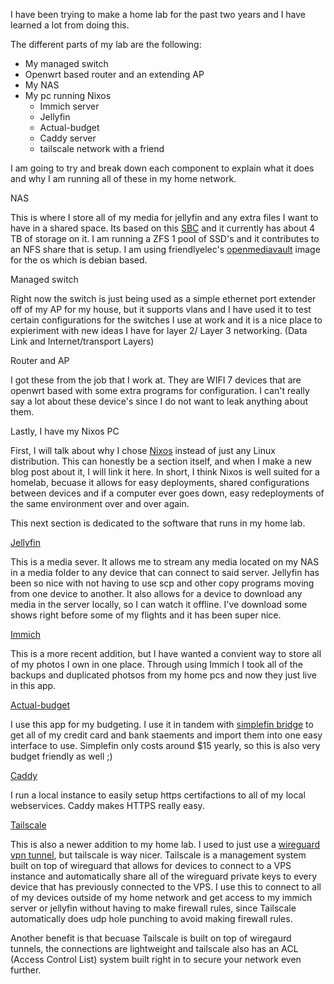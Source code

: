 I have been trying to make a home lab for the past two years and I have learned a lot from doing this.

The different parts of my lab are the following:
- My managed switch
- Openwrt based router and an extending AP
- My NAS
- My pc running Nixos
  - Immich server
  - Jellyfin
  - Actual-budget
  - Caddy server
  - tailscale network with a friend

I am going to try and break down each component to explain what it does and why I am running all of these in my home network.

NAS

  This is where I store all of my media for jellyfin and any extra files I want to have in a shared space. Its based on this [SBC](https://www.friendlyelec.com/index.php?route=product/product&product_id=294)
  and it currently has about 4 TB of storage on it. I am running a ZFS 1 pool of SSD's and it contributes to an NFS share that is setup.
  I am using friendlyelec's [openmediavault](https://www.openmediavault.org/) image for the os which is debian based.

Managed switch

  Right now the switch is just being used as a simple ethernet port extender off of my AP for my house, but it supports vlans and I have used it
  to test certain configurations for the switches I use at work and it is a nice place to expieriment with new ideas I have for layer 2/ Layer 3
  networking. (Data Link and Internet/transport Layers)

Router and AP

  I got these from the job that I work at. They are WIFI 7 devices that are openwrt based with some extra programs for configuration. I can't
  really say a lot about these device's since I do not want to leak anything about them.

Lastly, I have my Nixos PC

  First, I will talk about why I chose [Nixos](https://nixos.org/) instead of just any Linux distribution. This can honestly be a section itself, and when
  I make a new blog post about it, I will link it here. In short, I think Nixos is well suited for a homelab, becuase it allows for easy deployments,
  shared configurations between devices and if a computer ever goes down, easy redeployments of the same environment over and over again.


This next section is dedicated to the software that runs in my home lab.

[Jellyfin](https://jellyfin.org/)

  This is a media sever. It allows me to stream any media located on my NAS in a media folder to any device that can connect to said server. Jellyfin
  has been so nice with not having to use scp and other copy programs moving from one device to another. It also allows for a device to download
  any media in the server locally, so I can watch it offline. I've download some shows right before some of my flights and it has been super nice.

[Immich](https://immich.app/)

  This is a more recent addition, but I have wanted a convient way to store all of my photos I own in one place. Through using Immich I took all of
  the backups and duplicated photsos from my home pcs and now they just live in this app.

[Actual-budget](https://actualbudget.org/)

  I use this app for my budgeting. I use it in tandem with [simplefin bridge](https://beta-bridge.simplefin.org/) to get all of my credit card
  and bank staements and import them into one easy interface to use. Simplefin only costs around $15 yearly, so this is also very budget friendly
  as well ;)

[Caddy](https://caddyserver.com/)

  I run a local instance to easily setup https certifactions to all of my local webservices. Caddy makes HTTPS really easy.

[Tailscale](https://tailscale.com/)

  This is also a newer addition to my home lab. I used to just use a [wireguard vpn tunnel](https://www.wireguard.com/), but tailscale is way
  nicer. Tailscale is a management system built on top of wireguard that allows for devices to connect to a VPS instance and automatically
  share all of the wireguard private keys to every device that has previously connected to the VPS. I use this to connect to all of my devices
  outside of my home network and get access to my immich server or jellyfin without having to make firewall rules, since Tailscale automatically
  does udp hole punching to avoid making firewall rules.

  Another benefit is that becuase Tailscale is built on top of wiregaurd tunnels, the connections are lightweight and tailscale also has
  an ACL (Access Control List) system built right in to secure your network even further.
